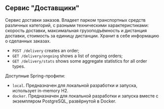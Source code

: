 ## Сервис "Доставщики"

Сервис доставки заказов. Владеет парком транспортных средств различных категорий,
    с разными техническими характеристиками: скорость доставки, максимальная грузоподъёмность
    и дистанция доставки, стоимость за единицу дистанции. Хранит в себе информацию о сделанных заказах.

- `POST /delivery` creates an order;
- `GET /delivery/ongoing` shows a list of ongoing orders;
- `GET /delivery/stats` shows some aggregate statistics for all order types. 

Доступные Spring-профили:
- `local`. Предназначен для локальной разработки и запуска, использует in-memory H2.
- `docker`. Предназначен для локальной разработки и запуска вместе с экземпляром PostgreSQL, развёрнутой в Docker.
